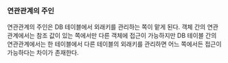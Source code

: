 

### 연관관계의 주인

연관관계의 주인은 DB 테이블에서 외래키를 관리하는 쪽이 맡게 된다.
객체 간의 연관관계에서는 참조 값이 있는 쪽에서만 다른 객체에 접근이 가능하지만 DB 테이블 간의 연관관계에서는 한 테이블에서 다른 테이블의 외래키를 관리하면 어느 쪽에서든 접근이 가능하다는 차이가 존재한다.